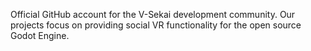 Official GitHub account for the V-Sekai development community. Our projects focus on providing social VR functionality for the open source Godot Engine.